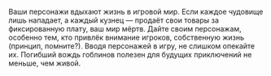 Ваши персонажи вдыхают жизнь в игровой мир. Если каждое чудовище лишь нападает, а каждый кузнец — продаёт свои товары за фиксированную плату, ваш мир мёртв. Дайте своим персонажам, особенно тем, кто привлёк внимание игроков, собственную жизнь (принцип, помните?). Вводя персонажей в игру, не слишком опекайте их. Погибший вождь гоблинов полезен для будущих приключений не меньше, чем живой.